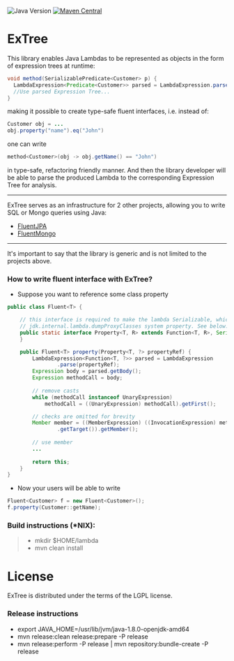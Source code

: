 ![Java Version](https://img.shields.io/badge/java-%3E%3D%208-success) [![Maven Central](https://img.shields.io/maven-central/v/co.streamx.fluent/ex-tree?label=maven%20central)](https://central.sonatype.com/artifact/co.streamx.fluent/ex-tree)

# ExTree

This library enables Java Lambdas to be represented as objects in the form of expression trees at runtime:

```java
void method(SerializablePredicate<Customer> p) {
  LambdaExpression<Predicate<Customer>> parsed = LambdaExpression.parse(p);
  //Use parsed Expression Tree...
}
```

making it possible to create type-safe fluent interfaces, i.e. instead of:

```java
Customer obj = ...
obj.property("name").eq("John")
```

one can write

```java
method<Customer>(obj -> obj.getName() == "John")
```

in type-safe, refactoring friendly manner. And then the library developer will be able to parse the produced Lambda to the corresponding Expression Tree for analysis.

---

ExTree serves as an infrastructure for 2 other projects, allowing you to write SQL or Mongo queries using Java:

- [FluentJPA](https://github.com/streamx-co/FluentJPA)
- [FluentMongo](https://github.com/streamx-co/FluentMongo)

---

It's important to say that the library is generic and is not limited to the projects above.

### How to write fluent interface with ExTree?

- Suppose you want to reference some class property

```java
public class Fluent<T> {

	// this interface is required to make the lambda Serializable, which removes a need for 
	// jdk.internal.lambda.dumpProxyClasses system property. See below.
	public static interface Property<T, R> extends Function<T, R>, Serializable {
	}

	public Fluent<T> property(Property<T, ?> propertyRef) {
		LambdaExpression<Function<T, ?>> parsed = LambdaExpression
				.parse(propertyRef);
		Expression body = parsed.getBody();
		Expression methodCall = body;
		
		// remove casts
		while (methodCall instanceof UnaryExpression)
			methodCall = ((UnaryExpression) methodCall).getFirst();

		// checks are omitted for brevity
		Member member = ((MemberExpression) ((InvocationExpression) methodCall)
				.getTarget()).getMember();
		
		// use member
		...
		
		return this;
	}
}
```

- Now your users will be able to write

```java
Fluent<Customer> f = new Fluent<Customer>();
f.property(Customer::getName);
```

### Build instructions (*NIX): 
>  - mkdir $HOME/lambda
>  - mvn clean install

# License

ExTree is distributed under the terms of the LGPL license.

### Release instructions

- export JAVA_HOME=/usr/lib/jvm/java-1.8.0-openjdk-amd64
- mvn release:clean release:prepare -P release
- mvn release:perform -P release | mvn repository:bundle-create -P release
